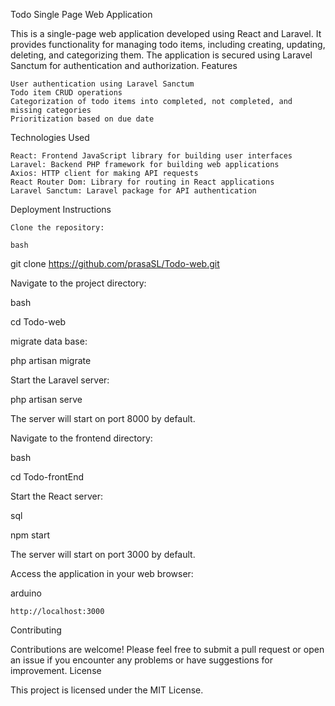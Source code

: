 Todo Single Page Web Application

This is a single-page web application developed using React and Laravel. It provides functionality for managing todo items, including creating, updating, deleting, and categorizing them. The application is secured using Laravel Sanctum for authentication and authorization.
Features

    User authentication using Laravel Sanctum
    Todo item CRUD operations
    Categorization of todo items into completed, not completed, and missing categories
    Prioritization based on due date

Technologies Used

    React: Frontend JavaScript library for building user interfaces
    Laravel: Backend PHP framework for building web applications
    Axios: HTTP client for making API requests
    React Router Dom: Library for routing in React applications
    Laravel Sanctum: Laravel package for API authentication

Deployment Instructions

    Clone the repository:

    bash

git clone https://github.com/prasaSL/Todo-web.git

Navigate to the project directory:

bash

cd Todo-web 

migrate data base:

php artisan migrate

Start the Laravel server:

php artisan serve

The server will start on port 8000 by default.

Navigate to the frontend directory:

bash

cd Todo-frontEnd

Start the React server:

sql

npm start

The server will start on port 3000 by default.

Access the application in your web browser:

arduino

    http://localhost:3000

Contributing

Contributions are welcome! Please feel free to submit a pull request or open an issue if you encounter any problems or have suggestions for improvement.
License

This project is licensed under the MIT License.